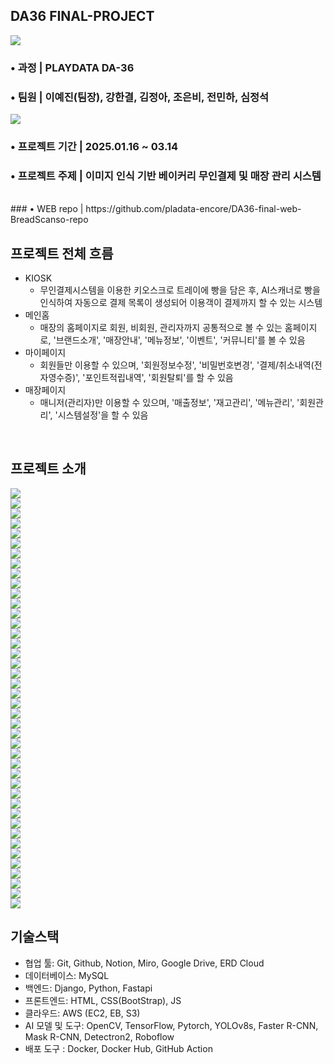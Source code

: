 ## DA36 FINAL-PROJECT
![](https://github.com/pladata-encore/DA36-final-web-BreadScanso-repo/blob/dev/static/images/bread_im_text.png?raw=true)



### • 과정 | PLAYDATA DA-36
### • 팀원 | 이예진(팀장), 강한결, 김정아, 조은비, 전민하, 심정석 
![](https://github.com/pladata-encore/DA36-final-web-BreadScanso-repo/blob/dev/static/readme_images/member_img.jpg?raw=true)




### • 프로젝트 기간 | 2025.01.16 ~ 03.14
### • 프로젝트 주제 | 이미지 인식 기반 베이커리 무인결제 및 매장 관리 시스템
<br>
### • WEB repo | https://github.com/pladata-encore/DA36-final-web-BreadScanso-repo



## 프로젝트 전체 흐름
- KIOSK 
  - 무인결제시스템을 이용한 키오스크로 트레이에 빵을 담은 후, AI스캐너로 빵을 인식하여 자동으로 결제 목록이 생성되어 이용객이 결제까지 할 수 있는 시스템
- 메인홈
  - 매장의 홈페이지로 회원, 비회원, 관리자까지 공통적으로 볼 수 있는 홈페이지로, '브랜드소개', '매장안내', '메뉴정보', '이벤트', '커뮤니티'를 볼 수 있음
- 마이페이지
  - 회원들만 이용할 수 있으며, '회원정보수정', '비밀번호변경', '결제/취소내역(전자영수증)', '포인트적립내역', '회원탈퇴'를 할 수 있음
- 매장페이지 
  - 매니저(관리자)만 이용할 수 있으며, '매출정보', '재고관리', '메뉴관리', '회원관리', '시스템설정'을 할 수 있음
  
<br>

 ## 프로젝트 소개
![](https://github.com/pladata-encore/DA36-final-web-BreadScanso-repo/blob/dev/static/readme_images/Breadscanso_ppt.jpg?raw=true)
<br>
![](https://github.com/pladata-encore/DA36-final-web-BreadScanso-repo/blob/dev/static/readme_images/Breadscanso_ppt_1.jpg?raw=true)
<br>
![](https://github.com/pladata-encore/DA36-final-web-BreadScanso-repo/blob/dev/static/readme_images/Breadscanso_ppt_2.jpg?raw=true)
<br>
![](https://github.com/pladata-encore/DA36-final-web-BreadScanso-repo/blob/dev/static/readme_images/Breadscanso_ppt_3.jpg?raw=true)
<br>
![](https://github.com/pladata-encore/DA36-final-web-BreadScanso-repo/blob/dev/static/readme_images/Breadscanso_ppt_4.jpg?raw=true)
<br>
![](https://github.com/pladata-encore/DA36-final-web-BreadScanso-repo/blob/dev/static/readme_images/Breadscanso_ppt_5.jpg?raw=true)
<br>
![](https://github.com/pladata-encore/DA36-final-web-BreadScanso-repo/blob/dev/static/readme_images/Breadscanso_ppt_6.jpg?raw=true)
<br>
![](https://github.com/pladata-encore/DA36-final-web-BreadScanso-repo/blob/dev/static/readme_images/Breadscanso_ppt_7.jpg?raw=true)
<br>
![](https://github.com/pladata-encore/DA36-final-web-BreadScanso-repo/blob/dev/static/readme_images/Breadscanso_ppt_8.jpg?raw=true)
<br>
![](https://github.com/pladata-encore/DA36-final-web-BreadScanso-repo/blob/dev/static/readme_images/Breadscanso_ppt_9.jpg?raw=true)
<br>
![](https://github.com/pladata-encore/DA36-final-web-BreadScanso-repo/blob/dev/static/readme_images/Breadscanso_ppt_10.jpg?raw=true)
<br>
![](https://github.com/pladata-encore/DA36-final-web-BreadScanso-repo/blob/dev/static/readme_images/Breadscanso_ppt_11.jpg?raw=true)
<br>
![](https://github.com/pladata-encore/DA36-final-web-BreadScanso-repo/blob/dev/static/readme_images/Breadscanso_ppt_12.jpg?raw=true)
<br>
![](https://github.com/pladata-encore/DA36-final-web-BreadScanso-repo/blob/dev/static/readme_images/Breadscanso_ppt_13.jpg?raw=true)
<br>
![](https://github.com/pladata-encore/DA36-final-web-BreadScanso-repo/blob/dev/static/readme_images/Breadscanso_ppt_14.jpg?raw=true)
<br>
![](https://github.com/pladata-encore/DA36-final-web-BreadScanso-repo/blob/dev/static/readme_images/Breadscanso_ppt_15.jpg?raw=true)
<br>
![](https://github.com/pladata-encore/DA36-final-web-BreadScanso-repo/blob/dev/static/readme_images/Breadscanso_ppt_16.jpg?raw=true)
<br>
![](https://github.com/pladata-encore/DA36-final-web-BreadScanso-repo/blob/dev/static/readme_images/Breadscanso_ppt_17.jpg?raw=true)
<br>
![](https://github.com/pladata-encore/DA36-final-web-BreadScanso-repo/blob/dev/static/readme_images/Breadscanso_ppt_18.jpg?raw=true)
<br>
![](https://github.com/pladata-encore/DA36-final-web-BreadScanso-repo/blob/dev/static/readme_images/Breadscanso_ppt_19.jpg?raw=true)
<br>
![](https://github.com/pladata-encore/DA36-final-web-BreadScanso-repo/blob/dev/static/readme_images/Breadscanso_ppt_20.jpg?raw=true)
<br>
![](https://github.com/pladata-encore/DA36-final-web-BreadScanso-repo/blob/dev/static/readme_images/Breadscanso_ppt_21.jpg?raw=true)
<br>
![](https://github.com/pladata-encore/DA36-final-web-BreadScanso-repo/blob/dev/static/readme_images/Breadscanso_ppt_22.jpg?raw=true)
<br>
![](https://github.com/pladata-encore/DA36-final-web-BreadScanso-repo/blob/dev/static/readme_images/Breadscanso_ppt_23.jpg?raw=true)
<br>
![](https://github.com/pladata-encore/DA36-final-web-BreadScanso-repo/blob/dev/static/readme_images/Breadscanso_ppt_24.jpg?raw=true)
<br>
![](https://github.com/pladata-encore/DA36-final-web-BreadScanso-repo/blob/dev/static/readme_images/Breadscanso_ppt_25.jpg?raw=true)
<br>
![](https://github.com/pladata-encore/DA36-final-web-BreadScanso-repo/blob/dev/static/readme_images/Breadscanso_ppt_26.jpg?raw=true)
<br>
![](https://github.com/pladata-encore/DA36-final-web-BreadScanso-repo/blob/dev/static/readme_images/Breadscanso_ppt_27.jpg?raw=true)
<br>
![](https://github.com/pladata-encore/DA36-final-web-BreadScanso-repo/blob/dev/static/readme_images/Breadscanso_ppt_28.jpg?raw=true)
<br>
![](https://github.com/pladata-encore/DA36-final-web-BreadScanso-repo/blob/dev/static/readme_images/Breadscanso_ppt_29.jpg?raw=true)
<br>
![](https://github.com/pladata-encore/DA36-final-web-BreadScanso-repo/blob/dev/static/readme_images/Breadscanso_ppt_30.jpg?raw=true)
<br>
![](https://github.com/pladata-encore/DA36-final-web-BreadScanso-repo/blob/dev/static/readme_images/Breadscanso_ppt_31.jpg?raw=true)
<br>
![](https://github.com/pladata-encore/DA36-final-web-BreadScanso-repo/blob/dev/static/readme_images/Breadscanso_ppt_32.jpg?raw=true)
<br>
![](https://github.com/pladata-encore/DA36-final-web-BreadScanso-repo/blob/dev/static/readme_images/Breadscanso_ppt_33.jpg?raw=true)
<br>
![](https://github.com/pladata-encore/DA36-final-web-BreadScanso-repo/blob/dev/static/readme_images/Breadscanso_ppt_34.jpg?raw=true)
<br>
![](https://github.com/pladata-encore/DA36-final-web-BreadScanso-repo/blob/dev/static/readme_images/Breadscanso_ppt_35.jpg?raw=true)
<br>
![](https://github.com/pladata-encore/DA36-final-web-BreadScanso-repo/blob/dev/static/readme_images/Breadscanso_ppt_36.jpg?raw=true)
<br>
![](https://github.com/pladata-encore/DA36-final-web-BreadScanso-repo/blob/dev/static/readme_images/Breadscanso_ppt_37.jpg?raw=true)
<br>
![](https://github.com/pladata-encore/DA36-final-web-BreadScanso-repo/blob/dev/static/readme_images/Breadscanso_ppt_38.jpg?raw=true)
<br>
![](https://github.com/pladata-encore/DA36-final-web-BreadScanso-repo/blob/dev/static/readme_images/Breadscanso_ppt_39.jpg?raw=true)
<br>
![](https://github.com/pladata-encore/DA36-final-web-BreadScanso-repo/blob/dev/static/readme_images/Breadscanso_ppt_40.jpg?raw=true)
<br>
![](https://github.com/pladata-encore/DA36-final-web-BreadScanso-repo/blob/dev/static/readme_images/Breadscanso_ppt_41.jpg?raw=true)
<br>

## 기술스택
- 협업 툴: Git, Github, Notion, Miro, Google Drive, ERD Cloud
- 데이터베이스: MySQL
- 백엔드: Django, Python, Fastapi
- 프론트엔드: HTML, CSS(BootStrap), JS
- 클라우드: AWS (EC2, EB, S3)
- AI 모델 및 도구: OpenCV, TensorFlow, Pytorch, YOLOv8s, Faster R-CNN, Mask R-CNN, Detectron2, Roboflow
- 배포 도구 : Docker, Docker Hub, GitHub Action



